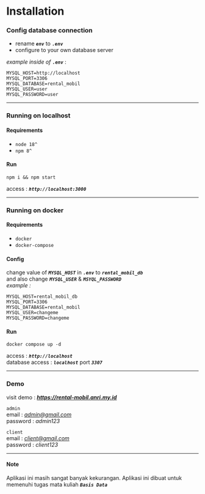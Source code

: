 # Installation

### Config database connection

- rename **_`env`_** to **_`.env`_**
- configure to your own database server

_example inside of_ **_`.env`_** :

```
MYSQL_HOST=http://localhost
MYSQL_PORT=3306
MYSQL_DATABASE=rental_mobil
MYSQL_USER=user
MYSQL_PASSWORD=user
```

---

### Running on localhost

#### Requirements

- `node 18^`
- `npm 8^`

#### Run

```
npm i && npm start
```

access : **_`http://localhost:3000`_**

---

### Running on docker

#### Requirements

- `docker`
- `docker-compose`

#### Config

change value of **_`MYSQL_HOST`_** in **_`.env`_** to **_`rental_mobil_db`_**  
and also change **_`MYSQL_USER`_** & **_`MSYQL_PASSWORD`_**  
_example :_

```
MYSQL_HOST=rental_mobil_db
MYSQL_PORT=3306
MYSQL_DATABASE=rental_mobil
MYSQL_USER=changeme
MYSQL_PASSWORD=changeme
```

#### Run

```
docker compose up -d
```

access : **_`http://localhost`_**  
database access : **_`localhost`_** port **_`3307`_**

---

### Demo

visit demo : ***https://rental-mobil.anri.my.id***

`admin`  
 email : *admin@gmail.com*  
 password : _admin123_

`client`  
 email : *client@gmail.com*  
 password : _client123_

---

#### Note

Aplikasi ini masih sangat banyak kekurangan.
Aplikasi ini dibuat untuk memenuhi tugas mata kuliah **_`Basis Data`_**
